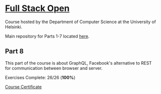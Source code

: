 # [Full Stack Open](https://fullstackopen.com/en/)
Course hosted by the Department of Computer Science at the University of Helsinki. 

Main repository for Parts 1-7 located [here](https://github.com/leebissessar5/full-stack-open).

## Part 8
This part of the course is about GraphQL, Facebook's alternative to REST for communication between browser and server.

Exercises Complete: 26/26 (**100%**)

[Course Certificate](https://studies.cs.helsinki.fi/stats/api/certificate/fs-graphql/en/e28b42719990911dd37ab85ea1305c65)